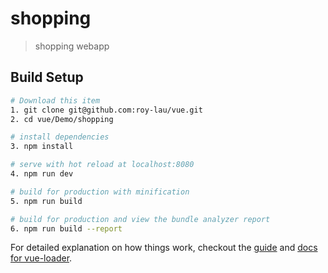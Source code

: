 # shopping

> shopping webapp

## Build Setup

``` bash
# Download this item
1. git clone git@github.com:roy-lau/vue.git
2. cd vue/Demo/shopping

# install dependencies
3. npm install

# serve with hot reload at localhost:8080
4. npm run dev

# build for production with minification
5. npm run build

# build for production and view the bundle analyzer report
6. npm run build --report
```

For detailed explanation on how things work, checkout the [guide](http://vuejs-templates.github.io/webpack/) and [docs for vue-loader](http://vuejs.github.io/vue-loader).

